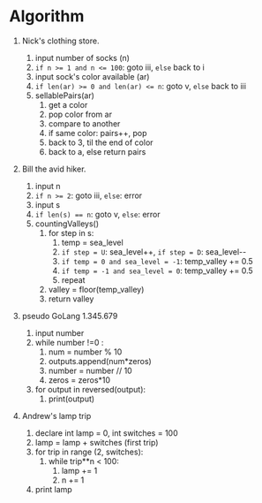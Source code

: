 # Algorithm

1. Nick's clothing store.
   1. input number of socks (n)
   2. `if n >= 1 and n <= 100`: goto iii, `else` back to i
   3. input sock's color available (ar)
   4. `if len(ar) >= 0 and len(ar) <= n`: goto v, `else` back to iii
   5. sellablePairs(ar)
      1. get a color
      2. pop color from ar
      3. compare to another
      4. if same color: pairs++, pop
      5. back to 3, til the end of color
      6. back to a, else return pairs

2. Bill the avid hiker.
   1. input n
   2. `if n >= 2`: goto iii, `else`: error
   3. input s
   4. `if len(s) == n`: goto v, `else`: error
   5. countingValleys()
      1. for step in s:
         1. temp = sea_level
         2. `if step = U`: sea_level++, `if step = D`: sea_level--
         3. `if temp = 0 and sea_level = -1`: temp_valley += 0.5
         4. `if temp = -1 and sea_level = 0`: temp_valley += 0.5
         5. repeat
      2. valley = floor(temp_valley)
      3. return valley

3. pseudo GoLang 1.345.679
   1. input number
   2. while number !=0 :
      1. num = number % 10
      2. outputs.append(num*zeros)
      3. number = number // 10
      4. zeros = zeros*10
   3. for output in reversed(output):
      1. print(output)

4. Andrew's lamp trip
   1. declare int lamp = 0, int switches = 100
   2. lamp = lamp + switches (first trip)
   3. for trip in range (2, switches):
      1. while trip**n < 100:
         1. lamp += 1
         2. n += 1
   4. print lamp